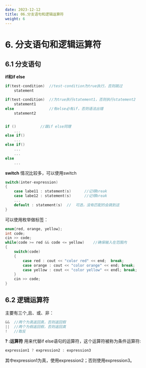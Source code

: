 ```yaml
---
date: 2023-12-12
title: 06.分支语句和逻辑运算符
weight: 6
---
```


# 6. 分支语句和逻辑运算符
## 6.1 分支语句
**if和if else**
```c++
if(test-condition)  //test-condition为true执行，否则跳过
    statement

if(test-condition)  //为true执行statement1，否则执行statement2
    statement1
else                //有else必有if，否则语法出错
    statement2


if ()           //跟if else同理
    ...
else if()
    ...
else if()
    ...
    ...
else
    ...

```

**switch**
情况比较多，可以使用switch
```c++
switch(inter-expression)            
{
    case labe11 : statement(s)      //记得break
    case labe12 : statement(s)      //记得break
    ...
    default : statement(s)  //  可选，没有匹配的会跳到这
}
```

可以使用枚举做标签：
```c++
enum{red, orange, yellow};
int code;
cin >> code;
while(code >= red && code <= yellow)    //确保输入在范围内
{
    switch(code)
    {
        case red : cout << "color red" << end;  break;
        case orange : cout << "color orange" << end; break;
        case yellow : cout << "color yellow" << endl; break;
    }
    cin >> code;
}
```

## 6.2 逻辑运算符
主要有三个,且、或、非：
```c++
&&  //两个为真返回真，否则返回假
||  //两个为假返回假，否则返回真
!   //取反
```

**? :运算符**
用来代替if else语句的运算符，这个运算符被称为条件运算符:
```c++
expression1 ? expression2 : expression3
```
其中expression1为真，使用expression2；否则使用expression3。